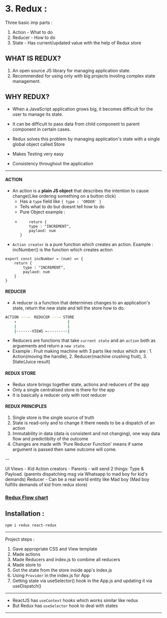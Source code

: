 # 3. Redux :

Three basic imp parts :

1. Action - What to do
2. Reducer - How to do
3. State - Has current/updated value with the help of Redux store

## WHAT IS REDUX?

1. An open source JS library for managing application state.
2. Recommended for using only with big projects involing complex state management.

## WHY REDUX?

- When a JavaScript application grows big, it becomes difficult for the user to manage its state.

- It can be difficult to pass data from child component to parent component in certain cases.

- Redux solves this problem by managing application's state with a single global object called Store

- Makes Testing very easy

- Consistency throughout the application

---

#### **ACTION**

- An action is a **plain JS object** that describes the intention to cause change(Like ordering something on a button click)
  - Has a `type` field like `{ type : 'ORDER' }`
  - Tells what to do but doesnt tell how to do
  - Pure Object example :
  - ```
        return {
        type : "INCREMENT",
        paylaod: num
    }
    ```
- `Action creator` is a pure function which creates an action. Example : incNumber() is the function which creates action

```
export const incNumber = (num) => {
    return {
        type : "INCREMENT",
        paylaod: num
    }
}
```

#### **REDUCER**

- A reducer is a function that determines changes to an application's state, return the new state and tell the store how to do.

```bash
ACTION ---→	 REDUCER ---→ STORE
    ↑                       |
    |                       |
    |-------VIEWS ←---------|
```

- Reducers are functions that take `current state` and an `action` both as arguements and return a `new state`.
- Example : Fruit making machine with 3 parts like redux which are : 1. Action(moving the handle), 2. Reducer(machine crushing fruit), 3. State(Juice result)

#### **REDUX STORE**

- Redux store brings together state, actions and reducers of the app
- Only a single centralised store is there for the app
- It is basically a reducer only with root reducer

#### **REDUX PRINCIPLES**

1. Single store is the single source of truth
2. State is read-only and to change it there needs to be a dispatch of an action
3. Immutability in data (data is consistent and not changing), one way data flow and predictibilty of the outcome
4. Changes are made with 'Pure Reducer Function' means if same argument is passed then same outcome will come.

--

UI Views - Kid
Action creators - Parents - will send 2 things: Type & Payload.
(parents dispatching msg via Whatsapp to mad boy for kid's demands)
Reducer - Can be a real world entity like Mad boy
(Mad boy fulfills demands of kid from redux store)

### [Redux Flow chart](https://i.ibb.co/VpdCXmB/ecdbd6fa-5433-42cb-ac71-21ecadf49142.jpg)

## Installation :

```
npm i redux react-redux
```

---

Project steps :

1. Gave appropriate CSS and View template
2. Made actions
3. Made Reducers and index.js to combine all reducers
4. Made store to
5. Got the state from the store inside app's index.js
6. Using `Provider` in the index.js for App
7. Getting state via useSelector() hook in the App.js and updating it via useDispatch()

---

- ReactJS has `useContext` hooks which works similar like redux
- But Redux has `useSelector` hook to deal with states

---
